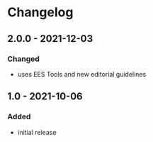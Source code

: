 # Changelog

## 2.0.0 - 2021-12-03

### Changed

- uses EES Tools and new editorial guidelines


## 1.0 - 2021-10-06

### Added

- initial release
